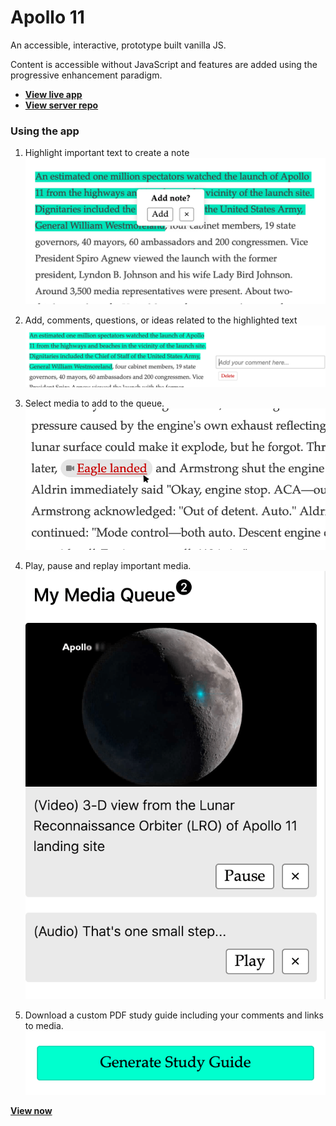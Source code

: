 # Apollo 11

An accessible, interactive, prototype built vanilla JS.

Content is accessible without JavaScript and features are added using the progressive enhancement paradigm.

* __[View live app](https://apollo-11.now.sh/)__
* __[View server repo](https://github.com/BlakeEric/apollo-11-api)__

### Using the app

1) Highlight important text to create a note
![Highlighting text](./img/highlight.png "Highlighting text")

2) Add, comments, questions, or ideas related to the highlighted text
![Comments](./img/comment.png "Comments")

3) Select media to add to the queue.
![Selecting media](./img/media-click.png "Selecting media")

4) Play, pause and replay important media.
![Media queue](./img/media-queue.png "Media queue")

5) Download a custom PDF study guide including your comments and links to media.
![Generate button](./img/generate.png "Generate button")

__[View now](https://apollo-11.now.sh/)__
